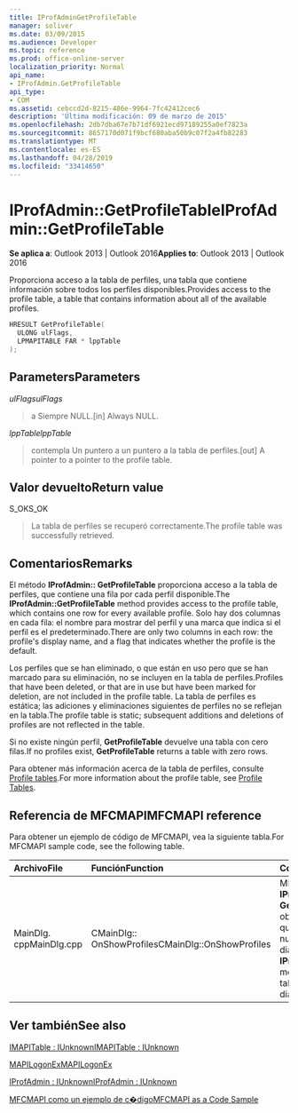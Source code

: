 ```yaml
---
title: IProfAdminGetProfileTable
manager: soliver
ms.date: 03/09/2015
ms.audience: Developer
ms.topic: reference
ms.prod: office-online-server
localization_priority: Normal
api_name:
- IProfAdmin.GetProfileTable
api_type:
- COM
ms.assetid: cebccd2d-8215-486e-9964-7fc42412cec6
description: 'Última modificación: 09 de marzo de 2015'
ms.openlocfilehash: 2db7dba67e7b71df6921ecd97189255a0ef7823a
ms.sourcegitcommit: 8657170d071f9bcf680aba50b9c07f2a4fb82283
ms.translationtype: MT
ms.contentlocale: es-ES
ms.lasthandoff: 04/28/2019
ms.locfileid: "33414650"
---
```

# <a name="iprofadmingetprofiletable"></a><span data-ttu-id="91a00-103">IProfAdmin::GetProfileTable</span><span class="sxs-lookup"><span data-stu-id="91a00-103">IProfAdmin::GetProfileTable</span></span>

  
  
<span data-ttu-id="91a00-104">**Se aplica a**: Outlook 2013 | Outlook 2016</span><span class="sxs-lookup"><span data-stu-id="91a00-104">**Applies to**: Outlook 2013 | Outlook 2016</span></span> 
  
<span data-ttu-id="91a00-105">Proporciona acceso a la tabla de perfiles, una tabla que contiene información sobre todos los perfiles disponibles.</span><span class="sxs-lookup"><span data-stu-id="91a00-105">Provides access to the profile table, a table that contains information about all of the available profiles.</span></span>
  
```cpp
HRESULT GetProfileTable(
  ULONG ulFlags,
  LPMAPITABLE FAR * lppTable
);
```

## <a name="parameters"></a><span data-ttu-id="91a00-106">Parameters</span><span class="sxs-lookup"><span data-stu-id="91a00-106">Parameters</span></span>

 <span data-ttu-id="91a00-107">_ulFlags_</span><span class="sxs-lookup"><span data-stu-id="91a00-107">_ulFlags_</span></span>
  
> <span data-ttu-id="91a00-108">a Siempre NULL.</span><span class="sxs-lookup"><span data-stu-id="91a00-108">[in] Always NULL.</span></span>
    
 <span data-ttu-id="91a00-109">_lppTable_</span><span class="sxs-lookup"><span data-stu-id="91a00-109">_lppTable_</span></span>
  
> <span data-ttu-id="91a00-110">contempla Un puntero a un puntero a la tabla de perfiles.</span><span class="sxs-lookup"><span data-stu-id="91a00-110">[out] A pointer to a pointer to the profile table.</span></span>
    
## <a name="return-value"></a><span data-ttu-id="91a00-111">Valor devuelto</span><span class="sxs-lookup"><span data-stu-id="91a00-111">Return value</span></span>

<span data-ttu-id="91a00-112">S_OK</span><span class="sxs-lookup"><span data-stu-id="91a00-112">S_OK</span></span> 
  
> <span data-ttu-id="91a00-113">La tabla de perfiles se recuperó correctamente.</span><span class="sxs-lookup"><span data-stu-id="91a00-113">The profile table was successfully retrieved.</span></span>
    
## <a name="remarks"></a><span data-ttu-id="91a00-114">Comentarios</span><span class="sxs-lookup"><span data-stu-id="91a00-114">Remarks</span></span>

<span data-ttu-id="91a00-115">El método **IProfAdmin:: GetProfileTable** proporciona acceso a la tabla de perfiles, que contiene una fila por cada perfil disponible.</span><span class="sxs-lookup"><span data-stu-id="91a00-115">The **IProfAdmin::GetProfileTable** method provides access to the profile table, which contains one row for every available profile.</span></span> <span data-ttu-id="91a00-116">Solo hay dos columnas en cada fila: el nombre para mostrar del perfil y una marca que indica si el perfil es el predeterminado.</span><span class="sxs-lookup"><span data-stu-id="91a00-116">There are only two columns in each row: the profile's display name, and a flag that indicates whether the profile is the default.</span></span> 
  
<span data-ttu-id="91a00-117">Los perfiles que se han eliminado, o que están en uso pero que se han marcado para su eliminación, no se incluyen en la tabla de perfiles.</span><span class="sxs-lookup"><span data-stu-id="91a00-117">Profiles that have been deleted, or that are in use but have been marked for deletion, are not included in the profile table.</span></span> <span data-ttu-id="91a00-118">La tabla de perfiles es estática; las adiciones y eliminaciones siguientes de perfiles no se reflejan en la tabla.</span><span class="sxs-lookup"><span data-stu-id="91a00-118">The profile table is static; subsequent additions and deletions of profiles are not reflected in the table.</span></span> 
  
<span data-ttu-id="91a00-119">Si no existe ningún perfil, **GetProfileTable** devuelve una tabla con cero filas.</span><span class="sxs-lookup"><span data-stu-id="91a00-119">If no profiles exist, **GetProfileTable** returns a table with zero rows.</span></span> 
  
<span data-ttu-id="91a00-120">Para obtener más información acerca de la tabla de perfiles, consulte [Profile tables](profile-tables.md).</span><span class="sxs-lookup"><span data-stu-id="91a00-120">For more information about the profile table, see [Profile Tables](profile-tables.md).</span></span> 
  
## <a name="mfcmapi-reference"></a><span data-ttu-id="91a00-121">Referencia de MFCMAPI</span><span class="sxs-lookup"><span data-stu-id="91a00-121">MFCMAPI reference</span></span>

<span data-ttu-id="91a00-122">Para obtener un ejemplo de código de MFCMAPI, vea la siguiente tabla.</span><span class="sxs-lookup"><span data-stu-id="91a00-122">For MFCMAPI sample code, see the following table.</span></span>
  
|<span data-ttu-id="91a00-123">**Archivo**</span><span class="sxs-lookup"><span data-stu-id="91a00-123">**File**</span></span>|<span data-ttu-id="91a00-124">**Función**</span><span class="sxs-lookup"><span data-stu-id="91a00-124">**Function**</span></span>|<span data-ttu-id="91a00-125">**Comentario**</span><span class="sxs-lookup"><span data-stu-id="91a00-125">**Comment**</span></span>|
|:-----|:-----|:-----|
|<span data-ttu-id="91a00-126">MainDlg. cpp</span><span class="sxs-lookup"><span data-stu-id="91a00-126">MainDlg.cpp</span></span>  <br/> |<span data-ttu-id="91a00-127">CMainDlg:: OnShowProfiles</span><span class="sxs-lookup"><span data-stu-id="91a00-127">CMainDlg::OnShowProfiles</span></span>  <br/> |<span data-ttu-id="91a00-128">MFCMAPI usa el método **IProfAdmin:: GetProfileTable** para obtener la tabla de perfil que se va a mostrar en un nuevo cuadro de diálogo.</span><span class="sxs-lookup"><span data-stu-id="91a00-128">MFCMAPI uses the **IProfAdmin::GetProfileTable** method to get the profile table to display in a new dialog box.</span></span>  <br/> |
   
## <a name="see-also"></a><span data-ttu-id="91a00-129">Ver también</span><span class="sxs-lookup"><span data-stu-id="91a00-129">See also</span></span>



[<span data-ttu-id="91a00-130">IMAPITable : IUnknown</span><span class="sxs-lookup"><span data-stu-id="91a00-130">IMAPITable : IUnknown</span></span>](imapitableiunknown.md)
  
[<span data-ttu-id="91a00-131">MAPILogonEx</span><span class="sxs-lookup"><span data-stu-id="91a00-131">MAPILogonEx</span></span>](mapilogonex.md)
  
[<span data-ttu-id="91a00-132">IProfAdmin : IUnknown</span><span class="sxs-lookup"><span data-stu-id="91a00-132">IProfAdmin : IUnknown</span></span>](iprofadminiunknown.md)


[<span data-ttu-id="91a00-133">MFCMAPI como un ejemplo de c�digo</span><span class="sxs-lookup"><span data-stu-id="91a00-133">MFCMAPI as a Code Sample</span></span>](mfcmapi-as-a-code-sample.md)

